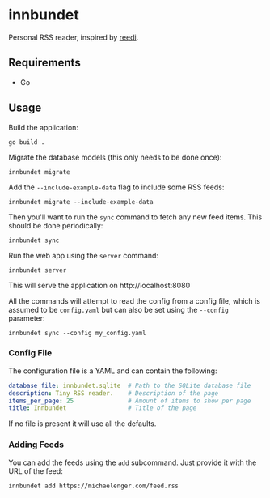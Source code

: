 # innbundet

Personal RSS reader, inspired by [reedi](https://github.com/facundoolano/feedi).

## Requirements

* Go

## Usage

Build the application:

```shell
go build .
```

Migrate the database models (this only needs to be done once):

```shell
innbundet migrate
```

Add the `--include-example-data` flag to include some RSS feeds:

```shell
innbundet migrate --include-example-data
```

Then you'll want to run the `sync` command to fetch any new feed items. This
should be done periodically:

```shell
innbundet sync
```

Run the web app using the `server` command:

```shell
innbundet server
```

This will serve the application on http://localhost:8080

All the commands will attempt to read the config from a config file, which is
assumed to be `config.yaml` but can also be set using the `--config` parameter:

```shell
innbundet sync --config my_config.yaml
```

### Config File

The configuration file is a YAML and can contain the following:

```yaml
database_file: innbundet.sqlite  # Path to the SQLite database file
description: Tiny RSS reader.    # Description of the page
items_per_page: 25               # Amount of items to show per page
title: Innbundet                 # Title of the page
```

If no file is present it will use all the defaults.

### Adding Feeds

You can add the feeds using the `add` subcommand. Just provide it with the URL
of the feed:

```shell
innbundet add https://michaelenger.com/feed.rss
```
